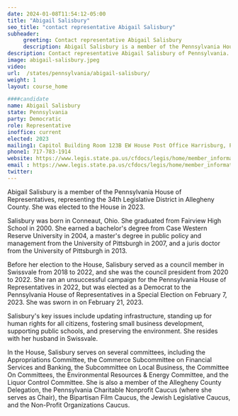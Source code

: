 ```yaml
---
date: 2024-01-08T11:54:12-05:00
title: "Abigail Salisbury"
seo_title: "contact representative Abigail Salisbury"
subheader:
     greeting: Contact representative Abigail Salisbury
     description: Abigail Salisbury is a member of the Pennsylvania House of Representatives, representing the 34th Legislative District in Allegheny County. She was elected to the House in 2023.
description: Contact representative Abigail Salisbury of Pennsylvania. Contact information for Abigail Salisbury includes email address, phone number, and mailing address.
image: abigail-salisbury.jpeg
video:
url:  /states/pennsylvania/abigail-salisbury/
weight: 1
layout: course_home

####candidate
name: Abigail Salisbury
state: Pennsylvania
party: Democratic
role: Representative
inoffice: current
elected: 2023
mailing1: Capitol Building Room 123B EW House Post Office Harrisburg, PA 17120
phone1: 717-783-1914
website: https://www.legis.state.pa.us/cfdocs/legis/home/member_information/House_bio.cfm?id=2012/
email : https://www.legis.state.pa.us/cfdocs/legis/home/member_information/House_bio.cfm?id=2012/
twitter:
---
```


Abigail Salisbury is a member of the Pennsylvania House of Representatives, representing the 34th Legislative District in Allegheny County. She was elected to the House in 2023.

Salisbury was born in Conneaut, Ohio. She graduated from Fairview High School in 2000. She earned a bachelor's degree from Case Western Reserve University in 2004, a master's degree in public policy and management from the University of Pittsburgh in 2007, and a juris doctor from the University of Pittsburgh in 2013.

Before her election to the House, Salisbury served as a council member in Swissvale from 2018 to 2022, and she was the council president from 2020 to 2022. She ran an unsuccessful campaign for the Pennsylvania House of Representatives in 2022, but was elected as a Democrat to the Pennsylvania House of Representatives in a Special Election on February 7, 2023. She was sworn in on February 21, 2023.

Salisbury's key issues include updating infrastructure, standing up for human rights for all citizens, fostering small business development, supporting public schools, and preserving the environment. She resides with her husband in Swissvale.

In the House, Salisbury serves on several committees, including the Appropriations Committee, the Commerce Subcommittee on Financial Services and Banking, the Subcommittee on Local Business, the Committee On Committees, the Environmental Resources & Energy Committee, and the Liquor Control Committee. She is also a member of the Allegheny County Delegation, the Pennsylvania Charitable Nonprofit Caucus (where she serves as Chair), the Bipartisan Film Caucus, the Jewish Legislative Caucus, and the Non-Profit Organizations Caucus.
